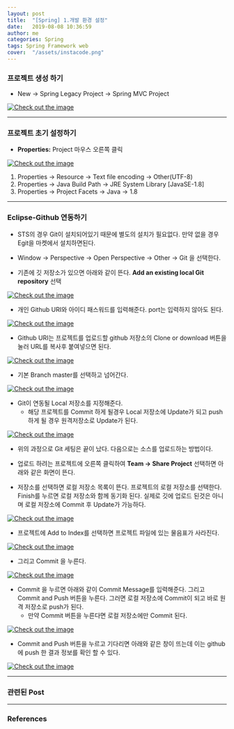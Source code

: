 ```yaml
---
layout: post
title:  "[Spring] 1.개발 환경 설정"
date:   2019-08-08 10:36:59
author: me
categories: Spring
tags: Spring Framework web 
cover:  "/assets/instacode.png"
---
```


### 프로젝트 생성 하기
* New -> Spring Legacy Project -> Spring MVC Project 
<a href="{{ site.spring_img }}/spring_new_project.JPG" data-lightbox="falcon9-large" data-title="Check out the image">
  <img src="{{ site.spring_img }}/spring_new_project.JPG" title="Check out the image">
</a>


<hr />


### 프로젝트 초기 설정하기

* __Properties:__ Project 마우스 오른쪽 클릭 
<a href="{{ site.spring_img }}/spring_project_setting.JPG" data-lightbox="falcon9-large" data-title="Check out the image">
  <img src="{{ site.spring_img }}/spring_project_setting.JPG" title="Check out the image">
</a>

1. Properties -> Resource -> Text file encoding -> Other(UTF-8)
2. Properties -> Java Build Path -> JRE System Library [JavaSE-1.8]
3. Properties -> Project Facets -> Java -> 1.8

<hr />


### Eclipse-Github 연동하기

* STS의 경우 Git이 설치되어있기 때문에 별도의 설치가 필요없다. 만약 없을 경우 Egit을 마켓에서 설치하면된다.

* Window -> Perspective -> Open Perspective -> Other -> Git 을 선택한다.
* 기존에 깃 저장소가 있으면 아래와 같이 뜬다. __Add an existing local Git repository__ 선택
<a href="{{ site.spring_img }}/github_setting_0.JPG" data-lightbox="falcon9-large" data-title="Check out the image">
  <img src="{{ site.spring_img }}/github_setting_0.JPG" title="Check out the image">
</a>

* 개인 Github URI와 아이디 패스워드를 입력해준다. port는 입력하지 않아도 된다.
<a href="{{ site.spring_img }}/github_setting_1.JPG" data-lightbox="falcon9-large" data-title="Check out the image">
  <img src="{{ site.spring_img }}/github_setting_1.JPG" title="Check out the image">
</a>

* Github URI는 프로젝트를 업로드할 github 저장소의 Clone or download 버튼을 눌러 URL를 복사후 붙여넣으면 된다.
<a href="{{ site.spring_img }}/github_setting_1_2.JPG" data-lightbox="falcon9-large" data-title="Check out the image">
  <img src="{{ site.spring_img }}/github_setting_1_2.JPG" title="Check out the image">
</a>

* 기본 Branch master를 선택하고 넘어간다.
<a href="{{ site.spring_img }}/github_setting_2.JPG" data-lightbox="falcon9-large" data-title="Check out the image">
  <img src="{{ site.spring_img }}/github_setting_2.JPG" title="Check out the image">
</a>

* Git이 연동될 Local 저장소를 지정해준다.
  + 해당 프로젝트를 Commit 하게 될경우 Local 저장소에 Update가 되고 push 하게 될 경우 원격저장소로 Update가 된다.
<a href="{{ site.spring_img }}/github_setting_3.JPG" data-lightbox="falcon9-large" data-title="Check out the image">
  <img src="{{ site.spring_img }}/github_setting_3.JPG" title="Check out the image">
</a>

* 위의 과정으로 Git 세팅은 끝이 났다. 다음으로는 소스를 업로드하는 방법이다.

* 업로드 하려는 프로젝트에 오른쪽 클릭하여 __Team -> Share Project__ 선택하면 아래와 같은 화면이 뜬다.
* 저장소를 선택하면 로컬 저장소 목록이 뜬다. 프로젝트의 로컬 저장소를 선택한다. Finish를 누르면 로컬 저장소와 함께 동기화 된다. 실제로 깃에 업로드 된것은 아니며 로컬 저장소에 Commit 후 Update가 가능하다.
<a href="{{ site.spring_img }}/github_setting_4.JPG" data-lightbox="falcon9-large" data-title="Check out the image">
  <img src="{{ site.spring_img }}/github_setting_4.JPG" title="Check out the image">
</a>

* 프로젝트에 Add to Index를 선택하면 프로젝트 파일에 있는 물음표가 사라진다.
<a href="{{ site.spring_img }}/github_setting_5.JPG" data-lightbox="falcon9-large" data-title="Check out the image">
  <img src="{{ site.spring_img }}/github_setting_5.JPG" title="Check out the image">
</a>

* 그리고 Commit 을 누른다.
<a href="{{ site.spring_img }}/github_setting_6.JPG" data-lightbox="falcon9-large" data-title="Check out the image">
  <img src="{{ site.spring_img }}/github_setting_6.JPG" title="Check out the image">
</a>

* Commit 을 누르면 아래와 같이 Commit Message를 입력해준다. 그리고 Commit and Push 버튼을 누른다. 그러면 로컬 저장소에 Commit이 되고 바로 원격 저장소로 push가 된다.
  + 만약 Commit 버튼을 누른다면 로컬 저장소에만 Commit 된다. 
<a href="{{ site.spring_img }}/github_setting_7.JPG" data-lightbox="falcon9-large" data-title="Check out the image">
  <img src="{{ site.spring_img }}/github_setting_7.JPG" title="Check out the image">
</a>

* Commit and Push 버튼을 누르고 기다리면 아래와 같은 창이 뜨는데 이는 github에 push 한 결과 정보를 확인 할 수 있다.
<a href="{{ site.spring_img }}/github_setting_8.JPG" data-lightbox="falcon9-large" data-title="Check out the image">
  <img src="{{ site.spring_img }}/github_setting_8.JPG" title="Check out the image">
</a>


<hr />


### 관련된 Post


<hr />


### References


